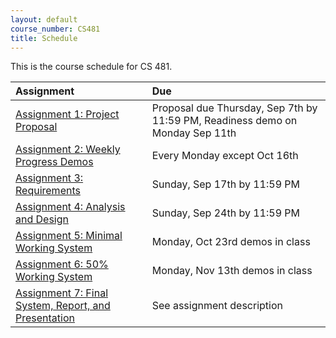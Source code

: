 ```yaml
---
layout: default
course_number: CS481
title: Schedule
---
```


This is the course schedule for CS 481.

**Assignment** | **Due**
:--------------|:---------
[Assignment 1: Project Proposal](assign/assign01.html)                       | Proposal due Thursday, Sep 7th by 11:59 PM, Readiness demo on Monday Sep 11th
[Assignment 2: Weekly Progress Demos](assign/assign02.html)                  | Every Monday except Oct 16th
[Assignment 3: Requirements](assign/assign03.html)                           | Sunday, Sep 17th by 11:59 PM 
[Assignment 4: Analysis and Design](assign/assign04.html)                    | Sunday, Sep 24th by 11:59 PM
[Assignment 5: Minimal Working System](assign/assign05.html)                 | Monday, Oct 23rd demos in class 
[Assignment 6: 50% Working System](assign/assign06.html)                     | Monday, Nov 13th demos in class
[Assignment 7: Final System, Report, and Presentation](assign/assign07.html) | See assignment description

<!--
Old Fall 2016 Schedule
----- ----- ----- ----- ----- ----- 
 [Assignment 1: Project Proposal](assign/assign01.html)                       | Proposal due Thursday, Sep 8th by 11:59 PM, Readiness demo on Monday Sep 12th
 [Assignment 2: Weekly Progress Demos](assign/assign02.html)                  | Every Monday except Sep 5th, Oct 17th
 [Assignment 3: Requirements](assign/assign03.html)                           | Sunday, Sep 18th by 11:59 PM 
 [Assignment 4: Analysis and Design](assign/assign04.html)                    | Sunday, Sep 25th by 11:59 PM
 [Assignment 5: Minimal Working System](assign/assign05.html)                 | Monday, Oct 24th demos in class 
 [Assignment 6: 50% Working System](assign/assign06.html)                     | Monday, Nov 14th demos in class 
 [Assignment 7: Final System, Report, and Presentation](assign/assign07.html) | See assignment description
-->
